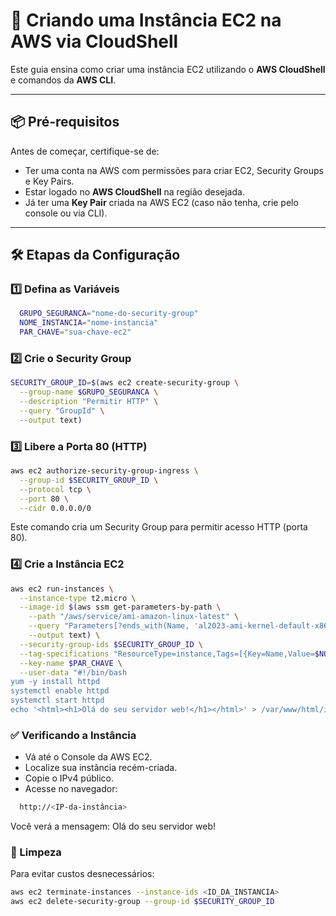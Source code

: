 # 🚀 Criando uma Instância EC2 na AWS via CloudShell

Este guia ensina como criar uma instância EC2 utilizando o **AWS CloudShell** e comandos da **AWS CLI**.

---

## 📦 Pré-requisitos

Antes de começar, certifique-se de:

- Ter uma conta na AWS com permissões para criar EC2, Security Groups e Key Pairs.
- Estar logado no **AWS CloudShell** na região desejada.
- Já ter uma **Key Pair** criada na AWS EC2 (caso não tenha, crie pelo console ou via CLI).

---

## 🛠️ Etapas da Configuração

### 1️⃣ Defina as Variáveis

```bash
  GRUPO_SEGURANCA="nome-do-security-group"
  NOME_INSTANCIA="nome-instancia"
  PAR_CHAVE="sua-chave-ec2"
```

### 2️⃣ Crie o Security Group

```bash
SECURITY_GROUP_ID=$(aws ec2 create-security-group \
  --group-name $GRUPO_SEGURANCA \
  --description "Permitir HTTP" \
  --query "GroupId" \
  --output text)
```

### 3️⃣ Libere a Porta 80 (HTTP)

```bash
aws ec2 authorize-security-group-ingress \
  --group-id $SECURITY_GROUP_ID \
  --protocol tcp \
  --port 80 \
  --cidr 0.0.0.0/0
```

Este comando cria um Security Group para permitir acesso HTTP (porta 80).

### 4️⃣ Crie a Instância EC2

```bash
aws ec2 run-instances \
  --instance-type t2.micro \
  --image-id $(aws ssm get-parameters-by-path \
    --path "/aws/service/ami-amazon-linux-latest" \
    --query "Parameters[?ends_with(Name, 'al2023-ami-kernel-default-x86_64')].Value" \
    --output text) \
  --security-group-ids $SECURITY_GROUP_ID \
  --tag-specifications "ResourceType=instance,Tags=[{Key=Name,Value=$NOME_INSTANCIA}]" \
  --key-name $PAR_CHAVE \
  --user-data "#!/bin/bash
yum -y install httpd
systemctl enable httpd
systemctl start httpd
echo '<html><h1>Olá do seu servidor web!</h1></html>' > /var/www/html/index.html"
```

### ✅ Verificando a Instância
- Vá até o Console da AWS EC2.
- Localize sua instância recém-criada.
- Copie o IPv4 público.
- Acesse no navegador:
```bash
  http://<IP-da-instância>
```
Você verá a mensagem: Olá do seu servidor web!

### 🧹 Limpeza
Para evitar custos desnecessários:

```bash
aws ec2 terminate-instances --instance-ids <ID_DA_INSTANCIA>
aws ec2 delete-security-group --group-id $SECURITY_GROUP_ID
```
